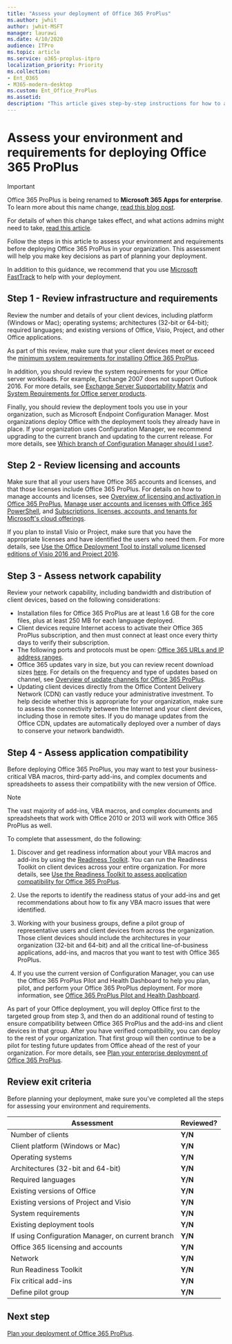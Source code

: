 ```yaml
---
title: "Assess your deployment of Office 365 ProPlus"
ms.author: jwhit
author: jwhit-MSFT
manager: laurawi
ms.date: 4/10/2020
audience: ITPro
ms.topic: article
ms.service: o365-proplus-itpro
localization_priority: Priority
ms.collection: 
- Ent_O365
- M365-modern-desktop
ms.custom: Ent_Office_ProPlus
ms.assetid:
description: "This article gives step-by-step instructions for how to assess your environment and requirements before deploying Office 365 ProPlus.  The article is intended for administrators in enterprise environments working with hundreds or thousands of computers."
---
```


# Assess your environment and requirements for deploying Office 365 ProPlus

> [!IMPORTANT]
> Office 365 ProPlus is being renamed to **Microsoft 365 Apps for enterprise**. To learn more about this name change, [read this blog post](https://go.microsoft.com/fwlink/p/?linkid=2120533). 
>
> For details of when this change takes effect, and what actions admins might need to take, [read this article](name-change.md).

Follow the steps in this article to assess your environment and requirements before deploying Office 365 ProPlus in your organization. This assessment will help you make key decisions as part of planning your deployment. 

In addition to this guidance, we recommend that you use [Microsoft FastTrack](https://fasttrack.microsoft.com/office) to help with your deployment.

## Step 1 - Review infrastructure and requirements

Review the number and details of your client devices, including platform (Windows or Mac); operating systems; architectures (32-bit or 64-bit); required languages; and existing versions of Office, Visio, Project, and other Office applications. 

As part of this review, make sure that your client devices meet or exceed the [minimum system requirements for installing Office 365 ProPlus](https://products.office.com/office-resources).

In addition, you should review the system requirements for your Office server workloads. For example, Exchange 2007 does not support Outlook 2016. For more details, see [Exchange Server Supportability Matrix](https://docs.microsoft.com/exchange/plan-and-deploy/supportability-matrix) and [System Requirements for Office server products](https://products.office.com/office-resources).

Finally, you should review the deployment tools you use in your organization, such as Microsoft Endpoint Configuration Manager. Most organizations deploy Office with the deployment tools they already have in place. If your organization uses Configuration Manager, we recommend upgrading to the current branch and updating to the current release. For more details, see [Which branch of Configuration Manager should I use?](https://docs.microsoft.com/configmgr/core/understand/which-branch-should-i-use).

## Step 2 - Review licensing and accounts

Make sure that all your users have Office 365 accounts and licenses, and that those licenses include Office 365 ProPlus. For details on how to manage accounts and licenses, see [Overview of licensing and activation in Office 365 ProPlus](overview-of-licensing-and-activation-in-office-365-proplus.md), [Manage user accounts and licenses with Office 365 PowerShell](https://docs.microsoft.com/office365/enterprise/powershell/manage-user-accounts-and-licenses-with-office-365-powershell), and [Subscriptions, licenses, accounts, and tenants for Microsoft's cloud offerings](https://docs.microsoft.com/office365/enterprise/subscriptions-licenses-accounts-and-tenants-for-microsoft-cloud-offerings).

If you plan to install Visio or Project, make sure that you have the appropriate licenses and have identified the users who need them. For more details, see [Use the Office Deployment Tool to install volume licensed editions of Visio 2016 and Project 2016](use-the-office-deployment-tool-to-install-volume-licensed-editions-of-visio-2016.md).

## Step 3 - Assess network capability

Review your network capability, including bandwidth and distribution of client devices, based on the following considerations:

- Installation files for Office 365 ProPlus are at least 1.6 GB for the core files, plus at least 250 MB for each language deployed. 
- Client devices require Internet access to activate their Office 365 ProPlus subscription, and then must connect at least once every thirty days to verify their subscription. 
- The following ports and protocols must be open: [Office 365 URLs and IP address ranges](https://docs.microsoft.com/office365/enterprise/urls-and-ip-address-ranges).
- Office 365 updates vary in size, but you can review recent download sizes [here](https://docs.microsoft.com/officeupdates/download-sizes-office365-proplus-updates). For details on the frequency and type of updates based on channel, see [Overview of update channels for Office 365 ProPlus](overview-of-update-channels-for-office-365-proplus.md).  
- Updating client devices directly from the Office Content Delivery Network (CDN) can vastly reduce your administrative investment. To help decide whether this is appropriate for your organization, make sure to assess the connectivity between the Internet and your client devices, including those in remote sites. If you do manage updates from the Office CDN, updates are automatically deployed over a number of days to conserve your network bandwidth. 
 
## Step 4 - Assess application compatibility

Before deploying Office 365 ProPlus, you may want to test your business-critical VBA macros, third-party add-ins, and complex documents and spreadsheets to assess their compatibility with the new version of Office.  

> [!NOTE]
> The vast majority of add-ins, VBA macros, and complex documents and spreadsheets that work with Office 2010 or 2013 will work with Office 365 ProPlus as well. 

To complete that assessment, do the following:

1. Discover and get readiness information about your VBA macros and add-ins by using the [Readiness Toolkit](https://go.microsoft.com/fwlink/p/?linkid=859119). You can run the Readiness Toolkit on client devices across your entire organization. For more details, see [Use the Readiness Toolkit to assess application compatibility for Office 365 ProPlus](use-the-readiness-toolkit-to-assess-application-compatibility-for-office-365-pro.md). 
 
2. Use the reports to identify the readiness status of your add-ins and get recommendations about how to fix any VBA macro issues that were identified.

3. Working with your business groups, define a pilot group of representative users and client devices from across the organization. Those client devices should include the architectures in your organization (32-bit and 64-bit) and all the critical line-of-business applications, add-ins, and macros that you want to test with Office 365 ProPlus. 

4. If you use the current version of Configuration Manager, you can use the Office 365 ProPlus Pilot and Health Dashboard to help you plan, pilot, and perform your Office 365 ProPlus deployment. For more information, see [Office 365 ProPlus Pilot and Health Dashboard](https://docs.microsoft.com/configmgr/sum/deploy-use/office-365-dashboard#bkmk_pilot).

As part of your Office deployment, you will deploy Office first to the targeted group from step 3, and then do an additional round of testing to ensure compatibility between Office 365 ProPlus and the add-ins and client devices in that group. After you have verified compatibility, you can deploy to the rest of your organization. That first group will then continue to be a pilot for testing future updates from Office ahead of the rest of your organization. For more details, see [Plan your enterprise deployment of Office 365 ProPlus](plan-office-365-proplus.md).  

## Review exit criteria 

Before planning your deployment, make sure you've completed all the steps for assessing your environment and requirements.

|Assessment         |Reviewed?            |
|-------------------|------------------|
|Number of clients                                |**Y/N**|
|Client platform (Windows or Mac)                 |**Y/N**|
|Operating systems                                |**Y/N**|
|Architectures (32-bit and 64-bit)                |**Y/N**|
|Required languages                                 |**Y/N**|
|Existing versions of Office                        |**Y/N**|
|Existing versions of Project and Visio              |**Y/N**|
|System requirements                              |**Y/N**|
|Existing deployment tools                          |**Y/N**|
|If using Configuration Manager, on current branch  |**Y/N**|
|Office 365 licensing and accounts                |**Y/N**|
|Network                                          |**Y/N**|
|Run Readiness Toolkit                        |**Y/N**|
|Fix critical add-ins                        |**Y/N**|
|Define pilot group                        |**Y/N**|


## Next step

[Plan your deployment of Office 365 ProPlus](plan-office-365-proplus.md). 
